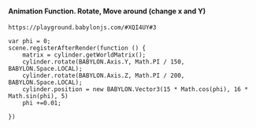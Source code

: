 

#### Animation Function. Rotate, Move around (change x and Y)

    https://playground.babylonjs.com/#XQI4UY#3
    
    var phi = 0;
    scene.registerAfterRender(function () {
        matrix = cylinder.getWorldMatrix();
        cylinder.rotate(BABYLON.Axis.Y, Math.PI / 150, BABYLON.Space.LOCAL);
        cylinder.rotate(BABYLON.Axis.Z, Math.PI / 200, BABYLON.Space.LOCAL);
        cylinder.position = new BABYLON.Vector3(15 * Math.cos(phi), 16 * Math.sin(phi), 5)
        phi +=0.01;

    })
